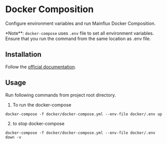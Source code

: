 # Docker Composition

Configure environment variables and run Mainflux Docker Composition.

\*Note\*\*: `docker-compose` uses `.env` file to set all environment variables. Ensure that you run the command from the same location as .env file.

## Installation

Follow the [official documentation](https://docs.docker.com/compose/install/).

## Usage

Run following commands from project root directory.

1. To run the docker-compose

```
docker-compose -f docker/docker-compose.yml --env-file docker/.env up
```

2. to stop docker-compose

```
docker-compose -f docker/docker-compose.yml --env-file docker/.env down -v
```

